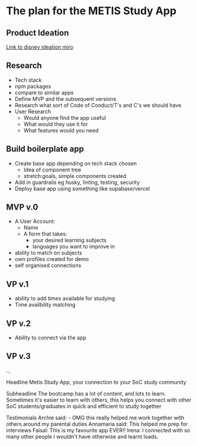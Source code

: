# The plan for the METIS Study App

## Product Ideation

[Link to disney ideation miro](https://miro.com/app/board/uXjVLbnZvJU=/?moveToWidget=3458764600826980667&cot=14)

## Research

- Tech stack
- npm packages
- compare to similar apps
- Define MVP and the subsequent versions
- Research what sort of Code of Conduct/T's and C's we should have
- User Research
  - Would anyone find the app useful
  - What would they use it for
  - What features would you need

## Build boilerplate app

- Create base app depending on tech stack chosen
  - Idea of component tree
  - stretch:goals, simple components created
- Add in guardrails eg husky, linting, testing, security
- Deploy base app using something like supabase/vercel

## MVP v.0

- A User Account:
  - Name
  - A form that takes:
    - your desired learning subjects
    - languages you want to improve in
- ability to match on subjects
- own profiles created for demo
- self organised connections

## VP v.1

- ability to add times available for studying
- Time availbility matching

## VP v.2

- Ability to connect via the app

## VP v.3

...

Headline
Metis Study App, your connection to your SoC study community

Subheadline
The bootcamp has a lot of content, and lots to learn. Sometimes it's easier to learn with others, this helps you connect with other SoC students/graduates in quick and efficient to study together

Testimonials
Archie said: - OMG this really helped me work together with others around my parental duties
Annamaria said: This helped me prep for interviews
Faisal: This is my favourite app EVER!!
Irena: I connected with so many other people I wouldn't have otherwise and learnt loads.
